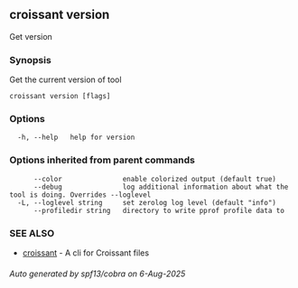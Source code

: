 ## croissant version

Get version

### Synopsis

Get the current version of tool

```
croissant version [flags]
```

### Options

```
  -h, --help   help for version
```

### Options inherited from parent commands

```
      --color               enable colorized output (default true)
      --debug               log additional information about what the tool is doing. Overrides --loglevel
  -L, --loglevel string     set zerolog log level (default "info")
      --profiledir string   directory to write pprof profile data to
```

### SEE ALSO

* [croissant](croissant.md)	 - A cli for Croissant files

###### Auto generated by spf13/cobra on 6-Aug-2025
